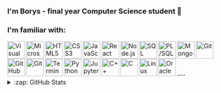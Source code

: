 ### I'm Borys - final year Computer Science student 👋

### I'm familiar with:

<img align="left" alt="Visual Studio Code" width="40px" src="https://github.com/boryscz/icons/blob/main/visual-studio-code.png?short_path=5e11707" />
<img align="left" alt="Microsoft Visual Studio" width="40px" src="https://github.com/boryscz/icons/blob/main/visual-studio.png?short_path=5e11707" />
<img align="left" alt="HTML5" width="40px" src="https://github.com/boryscz/icons/blob/main/html.png?short_path=5e11707" />
<img align="left" alt="CSS3" width="40px" src="https://github.com/boryscz/icons/blob/main/css.png?short_path=5e11707" />
<img align="left" alt="JavaScript" width="40px" src="https://github.com/boryscz/icons/blob/main/javascript.png?short_path=5e11707" />
<img align="left" alt="React" width="40px" src="https://github.com/boryscz/icons/blob/main/react.png?short_path=5e11707" />
<img align="left" alt="Node.js" width="40px" src="https://github.com/boryscz/icons/blob/main/nodejs.png?short_path=5e11707" />
<img align="left" alt="SQL" width="40px" src="https://github.com/boryscz/icons/blob/main/sql.png?short_path=5e11707" />
<img align="left" alt="PL/SQL" width="40px" src="https://github.com/boryscz/icons/blob/main/plsql.png?short_path=5e11707" />
<img align="left" alt="MongoDB" width="40px" src="https://github.com/boryscz/icons/blob/main/mongodb.png?short_path=5e11707" />
<img align="left" alt="Git" width="40px" src="https://github.com/boryscz/icons/blob/main/visual-studio.png?short_path=5e11707" />
<img align="left" alt="GitHub" width="40px" src="https://github.com/boryscz/icons/blob/main/github.png?short_path=5e11707" />
<img align="left" alt="Git" width="40px" src="https://github.com/boryscz/icons/blob/main/git.png?short_path=5e11707" />
<img align="left" alt="Terminal" width="40px" src="https://github.com/boryscz/icons/blob/main/terminal.png?short_path=5e11707" />
<img align="left" alt="Python" width="40px" src="https://github.com/boryscz/icons/blob/main/python.png?short_path=5e11707" />
<img align="left" alt="Jupyter" width="40px" src="https://github.com/boryscz/icons/blob/main/jupyter.png?short_path=5e11707" />
<img align="left" alt="C++" width="40px" src="https://github.com/boryscz/icons/blob/main/cplusplus.svg?short_path=5e11707" />
<img align="left" alt="C" width="40px" src="https://github.com/boryscz/icons/blob/main/c.svg?short_path=5e11707" />
<img align="left" alt="Linux" width="40px" src="https://github.com/boryscz/icons/blob/main/linux.png?short_path=5e11707" />
<img align="left" alt="Oracle APEX" width="40px" src="https://github.com/boryscz/icons/blob/main/oracle-apex.png?short_path=5e11707" />

<br />
<br />
<br />
<br />
---

<details>
  <summary>:zap: GitHub Stats</summary>

  <img align="left" alt="boryscz - GitHub Stats" src="https://github-readme-stats.codestackr.vercel.app/api?username=boryscz&show_icons=true&hide_border=true" />

</details>
